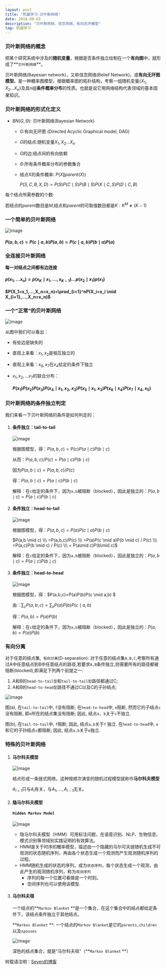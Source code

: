 ```yaml
---
layout: post
title: "机器学习-贝叶斯网络"
date: 2018-08-02
description: "贝叶斯网络、信念网络、有向无环模型"
tag: 机器学习 
---
```




### 贝叶斯网络的概念

把某个研究系统中涉及的**随机变量**，根据是否条件独立绘制在一个**有向图**中，就形成了**`贝叶斯网络`**。

贝叶斯网络(Bayesian network)，又称信念网络(Belief Network)，或**有向无环图模型**。是一种概率图模型，根据概率图的拓扑结构，考察一组随机变量$\{ X_1,X_2...X_n\}$及其n组**条件概率分布**的性质。也就是说它用网络结构代表领域的基本因果知识。  



### 贝叶斯网络的形式化定义

- $BN(G,Θ)$: 贝叶斯网络(Bayesian Network)
  - $G$:有向无环图 (Directed Acyclic Graphical model, DAG)

  - $G$的结点:随机变量$X_1,X_2...X_n$

  - $G$的边:结点间的有向依赖

  - $Θ$:所有条件概率分布的参数集合

  - 结点X的条件概率: $P(X \|parent(X))$

    $P(S,C,B,X,D)=P(S)P(C \mid S)P(B \mid S)P(X \mid C,S)P(D \mid C,B)$

每个结点所需参数的个数:

若结点的$parent$数目是$M$,结点和$parent$的可取值数目都是$K:K^M∗(K−1)$

 

### 一个简单的贝叶斯网络

![image](/images/ml/44.png)

#### $P(a,b,c)=P(c \mid a,b)P(a,b)=P(c \mid a,b)P(b \mid a)P(a)$



### 全连接贝叶斯网络

**每一对结点之间都有边连接**

#### $p(x_1,...x_n)=p(x_K \mid x_1,...,x_{K-1})...p(x_2 \mid x_1)p(x_1)$

#### $P(X_1=x_1,...,X_n=x_n)=\prod_{i=1}^nP(X_i=x_i \mid X_{i+1},...,X_n=x_n)$



### 一个”正常“的贝叶斯网络

![image](/images/ml/45.png)

从图中我们可以看出：

- 有些边是缺失的

- 直观上来看：$x_1,x_2$是相互独立的

- 直观上来看：$x_6,x_7$在$x_4$给定的条件下独立

- $x_1,x_2,...x_7$的联合分布：

  #### $P(x_1)P(x_2)P(x_3)P(x_4\mid x_1, x_2, x_3)P(x_5\mid x_1, x_3)P(x_6\mid x_4)P(x_7\mid x_4, x_5)$



### 贝叶斯网络的条件独立判定

我们来看一下贝叶斯网络的条件是如何判定的：

1. #### 条件独立：**tail-to-tail**

   ![image](/images/ml/46.png)

   根据图模型，得：$P(a,b,c)=P(c)P(a \mid c)P(b \mid c)$

   从而：$P(a,b,c)/P(c)=P(a \mid c)P(b \mid c)$

   因为$P(a,b \mid c)=P(a,b,c)/P(c)$

   得：$P(a,b\mid c)=P(a\mid c)P(b\mid c)$

   解释：在`c`给定的条件下，因为`a,b`被阻断（blocked），因此是独立的：$P(a,b\mid c)=P(a\mid c)P(b\mid c)$

   

2. #### 条件独立：head-to-tail

   ![image](/images/ml/47.png)

   根据图模型，得：$P(a,b,c)=P(a)P(c \mid a)P(b \mid c)$

   $P(a,b \mid c) \\\ =P(a,b,c)/P(c) \\\ =P(a)P(c \mid a)P(b \mid c) / P(c) \\\ =P(a,c)P(b \mid c) / P(c) \\\ = P(a\mid c)P(b\mid c)$

   解释：在`c`给定的条件下，因为`a,b`被阻断（blocked），因此是独立的：$P(a,b\mid c)=P(a\mid c)P(b\mid c)$

   

3. #### 条件独立：head-to-head

   ![image](/images/ml/48.png)

   根据图模型，得：$P(a,b,c)=P(a)P(b)P(c \mid a,b) $

   由：$\sum_c P(a,b,c)= \sum_n P(a)P(b)P(c \mid a,b)$

   得：$P(a,b)=P(a)P(b)$

   解释：在`c`给定的条件下，因为`a,b`被阻断（blocked），因此是独立的：$P(a,b)=P(a)P(b)$



### 有向分离

对于任意的结点集,` 有向分离`(D-separation): 对于任意的结点集`A,B,C`,考察所有通过A中任意结点到B中任意结点的路径,若要求`A,B`条件独立,则需要所有的路径都被阻断(blocked),即满足下列两个前提之一:  

1. A和B的`head-to-tail型`和`tail-to-tail型`路径都通过C; 
2. A和B的`head-to-head型`路径不通过C以及C的子孙结点; 

![image](/images/ml/49.png)

图(a), 在`tail-to-tail`中, `f`没有阻断; 在`head-to-head`中, `e`阻断, 然而它的子结点`c`没有阻断, 即`e`所在的结点集没有阻断; 因此, 结点`a, b`关于`c`不独立.

 图(b), 在`tail-to-tail`中, `f`阻断; 因此, 结点`a,b`关于`f` 独立. 在`head-to-head`中, `e`和它的子孙结点`c`都阻断; 因此, 结点`a,b`关于`e`独立.



### 特殊的贝叶斯网络 

1. #### 马尔科夫模型

   ![image](/images/ml/52.png)

   结点形成一条链式网络，这种按顺次演变的随机过程模型就称作**马尔科夫模型**

   $A_{i+1}$只与$A_i$有关，与$A_1,...,A_{i-1}$无关。

2. #### **隐马尔科夫模型**

   #### `Hidden Markov Model`

   ![image](/images/ml/50.png)

   - 隐马尔科夫模型（HMM）可用标注问题，在语音识别、NLP、生物信息、模式识别等领域别实践证明的有效算法。
   - HMM是关于时序的概率模型，描述由一个隐藏的马尔可夫链随机生成不可观测的状态随机序列，再由各个状态生成一个观测而产生观测随机序列的过程。
   - HMM随机生成的状态的序列，成为`状态序列`，每个状态生成一个观测，由此产生的观测随机序列，称为`观测序列`
     - 序列的每一个位置可看做是一个时刻。
     - 空间序列也可以使用该模型.

   

3. #### **马尔科夫毯**

   一个结点的**`Markov Blanket` **是一个集合，在这个集合中的结点都给定条件下，该结点条件独立于其他结点。

   **`Markov Blanket` **: 一个结点的`Markov Blanket`是它的`parents,children`以及`spouses`

   ![image](/images/ml/51.png)

   

    深色的结点集合，就是“马尔科夫毯”（**`Markov Blanket` **）

转载请注明：[Seven的博客](http://sevenold.github.io)